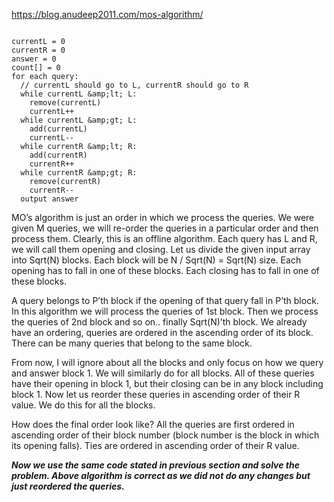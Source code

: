 
https://blog.anudeep2011.com/mos-algorithm/


```

currentL = 0
currentR = 0
answer = 0
count[] = 0
for each query:
  // currentL should go to L, currentR should go to R
  while currentL &amp;lt; L:
    remove(currentL)
    currentL++
  while currentL &amp;gt; L:
    add(currentL)
    currentL--
  while currentR &amp;lt; R:
    add(currentR)
    currentR++
  while currentR &amp;gt; R:
    remove(currentR)
    currentR--
  output answer

```


MO’s algorithm is just an order in which we process the queries. We were given M queries, we will re-order the queries in a particular order and then process them. Clearly, this is an offline algorithm. Each query has L and R, we will call them opening and closing. Let us divide the given input array into Sqrt(N) blocks. Each block will be N / Sqrt(N) = Sqrt(N) size. Each opening has to fall in one of these blocks. Each closing has to fall in one of these blocks.

A query belongs to P’th block if the opening of that query fall in P’th block. In this algorithm we will process the queries of 1st block. Then we process the queries of 2nd block and so on.. finally Sqrt(N)’th block. We already have an ordering, queries are ordered in the ascending order of its block. There can be many queries that belong to the same block.

From now, I will ignore about all the blocks and only focus on how we query and answer block 1. We will similarly do for all blocks. All of these queries have their opening in block 1, but their closing can be in any block including block 1. Now let us reorder these queries in ascending order of their R value. We do this for all the blocks.

How does the final order look like?
All the queries are first ordered in ascending order of their block number (block number is the block in which its opening falls). Ties are ordered in ascending order of their R value.



***Now we use the same code stated in previous section and solve the problem. Above algorithm is correct as we did not do any changes but just reordered the queries.***



